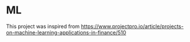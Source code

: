 # ML
This project was inspired from https://www.projectpro.io/article/projects-on-machine-learning-applications-in-finance/510
